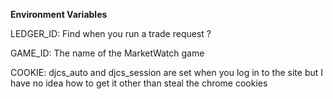 <b> Environment Variables </b>
<p> LEDGER_ID: Find when you run a trade request ? </p>
<p> GAME_ID: The name of the MarketWatch game </p>
<p> COOKIE: djcs_auto and djcs_session are set when you log in to the site but I have no idea how to get it other than steal the chrome cookies</p>
